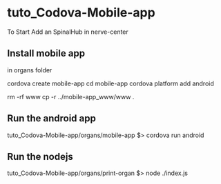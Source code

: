 # tuto_Codova-Mobile-app


To Start Add an SpinalHub in nerve-center

## Install mobile app
in organs folder

cordova create mobile-app
cd mobile-app
cordova platform add android

rm -rf www
cp -r ../mobile-app_www/www .


## Run the android app

tuto_Codova-Mobile-app/organs/mobile-app $> cordova run android

## Run the nodejs

tuto_Codova-Mobile-app/organs/print-organ $>  node ./index.js